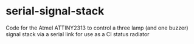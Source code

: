 serial-signal-stack
===================
Code for the Atmel ATTINY2313 to control a three lamp (and one buzzer) signal stack via a serial link for use as a CI status radiator
